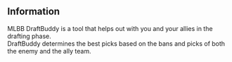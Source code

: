 ## Information

MLBB DraftBuddy is a tool that helps out with you and your allies in the drafting phase. \
DraftBuddy determines the best picks based on the bans and picks of both the enemy and the ally team.
